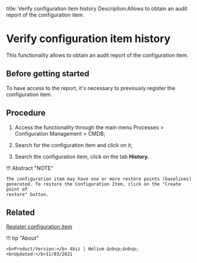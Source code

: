 title: Verify configuration item history
Description:Allows to obtain an audit report of the configuration item.
# Verify configuration item history

This functionality allows to obtain an audit report of the configuration item.

Before getting started
--------------------------

To have access to the report, it's necessary to previously register the
configuration item.

Procedure
-------------

1.  Access the functionality through the main menu Processes \> Configuration
    Management \> CMDB;

2.  Search for the configuration item and click on it;

3.  Search the configuration item, click on the tab **History.**

!!! Abstract "NOTE"  

    The configuration item may have one or more restore points (baselines)
    generated. To restore the Configuration Item, click on the "Create point of
    restore" button.


Related
-----------

[Register configuration item](/en-us/4biz-helium/processes/configuration/use/register-CI.html)

!!! tip "About"

    <b>Product/Version:</b> 4biz | Helium &nbsp;&nbsp;
    <b>Updated:</b>11/03/2021

